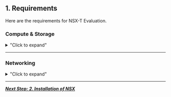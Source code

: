 
## 1. Requirements

Here are the requirements for NSX-T Evaluation.

### Compute & Storage

<details>
<summary>"Click to expand"</summary>

<p align="center">
  <img width=75% height=75% src="/docs/assets/Graphics/1.1.Pre-Req Compute.jpg">
</p>

| Compute          | Number | Version |                                                      Download                                                       |
|:-----------------|:------:|:-------:|:-------------------------------------------------------------------------------------------------------------------:|
| vCenter          |   1    |   7.0   |  [download link](https://my.vmware.com/en/web/vmware/info/slug/datacenter_cloud_infrastructure/vmware_vsphere/7_0)  |
| vCenter-Cluster  |   1+   |   n/a   |                                                         n/a                                                         |
| ESXi per Cluster |   2+   |   7.0   | [download link xxx](https://my.vmware.com/en/web/vmware/info/slug/networking_security/vmware_nsx_t_data_center/2_x) |
| CPU per ESXi     |   8+   |   n/a   |                                                         n/a                                                         |
| RAM per ESXi     | 48GB+  |   n/a   |                                                         n/a                                                         |
| NIC per ESXi     |   2+   |   n/a   |                                                         n/a                                                         |

| Storage | Shared storage - Recommended for live vMotion tests |
|:--------|:---------------------------------------------------:|
| Size    |                       500 GB                        |

</details>

---

### Networking

<details>
<summary>"Click to expand"</summary>

<p align="center">
  <img width=75% height=75% src="/docs/assets/Graphics/1.2.Pre-Req Networking.jpg">
</p>

| VLAN       | Number  | Description                                                                                  |
|:-----------|:-------:|:---------------------------------------------------------------------------------------------|
| Management | VLAN 11 | VLAN where Management is running (vCenter / ESXi-Mgt / future NSX-Mgr / future EdgeNode-Mgt) |
| Overlay    | VLAN 12 | VLAN where future NSX Logical Switches Overlay will run in                                   |

| Physical Router |                                                                                                                      |
|:----------------|:---------------------------------------------------------------------------------------------------------------------|
| Interface       | 1 interface on each of those VLAN                                                                                    |
|                 | *Note: Since in this lab Overlay will run only in VLAN 12, there is no need to enable large MTU on router interface* |

*Note:  
In the section "3.1. Security only (no Logical Network)", 1 new VLAN + interface will be created on Physical Router.  
In the section "3.2. Logical Network + Security", 1 new VLAN + interface will be created on Physical Router.*  


</details>


---

[***Next Step: 2. Installation of NSX***](/docs/2-Installation.md)
